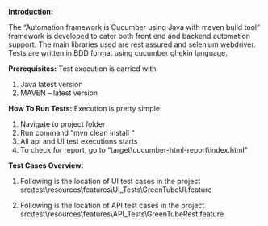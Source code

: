 **Introduction:**

The “Automation framework is Cucumber using Java with maven build tool” framework is developed to cater both front end and backend automation support. The main libraries used are rest assured and selenium webdriver. Tests are written in BDD format using cucumber ghekin language. 

**Prerequisites:** 
Test execution is carried with 
1.	Java latest version 
2.	MAVEN – latest version

**How To Run Tests:** 
Execution is pretty simple: 
1.	Navigate to project folder
2.	Run command “mvn clean install “ 
3.	All api and UI test executions starts 
4.	To check for report, go to “target\cucumber-html-report\index.html”


**Test Cases Overview:**
1.	Following is the location of UI test cases in the project 
src\test\resources\features\UI_Tests\GreenTubeUI.feature

2.	 Following is the location of API test cases in the project 
src\test\resources\features\API_Tests\GreenTubeRest.feature



